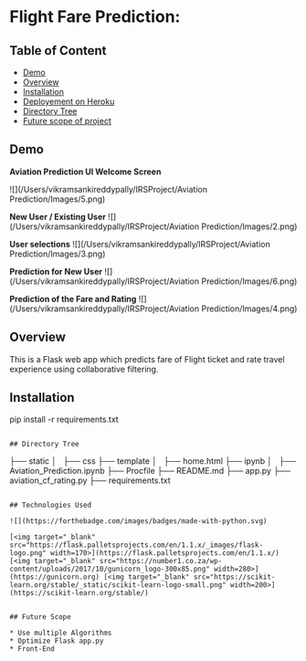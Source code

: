 # Flight Fare Prediction: 

## Table of Content
  * [Demo](#demo)
  * [Overview](#overview)
  * [Installation](#installation)
  * [Deployement on Heroku](#deployement-on-heroku)
  * [Directory Tree](#directory-tree)
  * [Future scope of project](#future-scope)


## Demo
**Aviation Prediction UI Welcome Screen** 

![](/Users/vikramsankireddypally/IRSProject/Aviation Prediction/Images/5.png)


**New User / Existing User**
![](/Users/vikramsankireddypally/IRSProject/Aviation Prediction/Images/2.png)

**User selections** 
![](/Users/vikramsankireddypally/IRSProject/Aviation Prediction/Images/3.png)

**Prediction for New User** 
![](/Users/vikramsankireddypally/IRSProject/Aviation Prediction/Images/6.png)

**Prediction of the Fare and Rating**
![](/Users/vikramsankireddypally/IRSProject/Aviation Prediction/Images/4.png)

## Overview
This is a Flask web app which predicts fare of Flight ticket and rate travel experience using collaborative filtering.

## Installation
pip install -r requirements.txt
```

## Directory Tree 
```
├── static 
│   ├── css
├── template
│   ├── home.html
├── ipynb
│   ├── Aviation_Prediction.ipynb
├── Procfile
├── README.md
├── app.py
├── aviation_cf_rating.py
├── requirements.txt
```

## Technologies Used

![](https://forthebadge.com/images/badges/made-with-python.svg)

[<img target="_blank" src="https://flask.palletsprojects.com/en/1.1.x/_images/flask-logo.png" width=170>](https://flask.palletsprojects.com/en/1.1.x/) [<img target="_blank" src="https://number1.co.za/wp-content/uploads/2017/10/gunicorn_logo-300x85.png" width=280>](https://gunicorn.org) [<img target="_blank" src="https://scikit-learn.org/stable/_static/scikit-learn-logo-small.png" width=200>](https://scikit-learn.org/stable/) 


## Future Scope

* Use multiple Algorithms
* Optimize Flask app.py
* Front-End 
